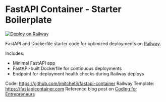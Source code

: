 # FastAPI Container - Starter Boilerplate

[![Deploy on Railway](https://railway.com/button.svg)](https://fastapicontainer.com)

FastAPI and Dockerfile starter code for optimized deployments on [Railway](https://fastapicontainer.com).

Includes:

- Minimal FastAPI app
- FastAPI-built Dockerfile for continuous deployments
- Endpoint for deployment health checks during Railway deploys

Code: https://github.com/jmitchel3/fastapi-container
Railway Template: https://fastapicontainer.com
Reference blog post on [Coding for Entrepreneurs](https://www.codingforentrepreneurs.com/blog/deploy-fastapi-to-railway-with-this-dockerfile)